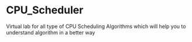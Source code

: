 # CPU_Scheduler
Virtual lab for all type of CPU Scheduling Algorithms which will help you to understand algorithm in a better way
